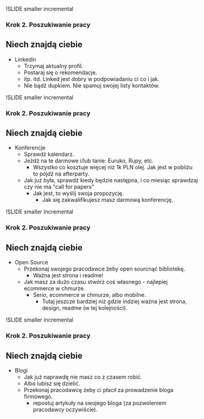 !SLIDE smaller incremental

### Krok 2. Poszukiwanie pracy  ###
## Niech znajdą ciebie ##

- Linkedin
  * Trzymaj aktualny profil.
  * Postaraj się o rekomendacje.
  * itp. itd. Linked jest dobry w podpowiadaniu ci co i jak.
  * Nie bądź dupkiem. Nie spamuj swojej listy kontaktów.

!SLIDE smaller incremental

### Krok 2. Poszukiwanie pracy  ###
## Niech znajdą ciebie ##

- Konferencje
  * Sprawdź kalendarz.
  * Jeźdź na te darmowe i/lub tanie: Euruko, Rupy, etc.
    - Wszystko co kosztuje więcej niż 1k PLN olej. Jak jest w pobliżu to pójdź na afterparty.
  * Jak już była, sprawdź kiedy będzie następna, i co miesiąc sprawdzaj czy nie ma "call for papers"
    - Jak jest, to wyślij swoja propozycję.
      * Jak się zakwalifikujesz masz darmową konferencję.

!SLIDE smaller incremental

### Krok 2. Poszukiwanie pracy  ###
## Niech znajdą ciebie ##

- Open Source
  * Przekonaj swojego pracodawce żeby open sourcnąć bibliotekę.
    - Ważna jest strona i readme!
  * Jak masz za dużo czasu stwórz coś własnego - najlepiej ecommerce w chmurze.
    - Serio, ecommerce w chmurze, albo mobilne.
      * Tutaj jeszcze bardziej niż gdzie indziej ważna jest strona, design, readme (w tej kolejności).

!SLIDE smaller incremental

### Krok 2. Poszukiwanie pracy  ###
## Niech znajdą ciebie ##

- Blogi
  * Jak już naprawdę nie masz co z czasem robić.
  * Albo lubisz się dzielić.
  * Przekonaj pracodawcę żeby ci płacił za prowadzenie bloga firmowego.
    - repostuj artykuły na swojego bloga (za pozwoleniem pracodawcy oczywiście).
